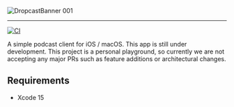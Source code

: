 ![DropcastBanner 001](https://user-images.githubusercontent.com/22269397/235565139-6c5d9a7f-9104-48f4-9e24-7731c7148799.png)

---

[![CI](https://github.com/maiyama18/Dropcast/actions/workflows/push.yml/badge.svg)](https://github.com/maiyama18/Dropcast/actions/workflows/push.yml)

A simple podcast client for iOS / macOS. This app is still under development. This project is a personal playground, so currently we are not accepting any major PRs such as feature additions or architectural changes.

## Requirements

- Xcode 15
